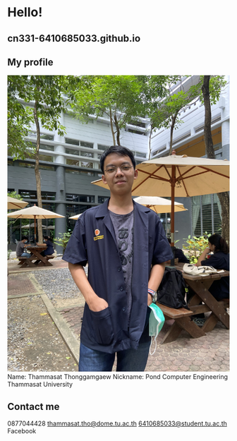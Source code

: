 # Hello!
## cn331-6410685033.github.io

## My profile

![Pics](Pond.jpg)
Name: Thammasat Thonggamgaew
Nickname: Pond
Computer Engineering
Thammasat University

## Contact me

0877044428
thammasat.tho@dome.tu.ac.th
6410685033@student.tu.ac.th
Facebook
